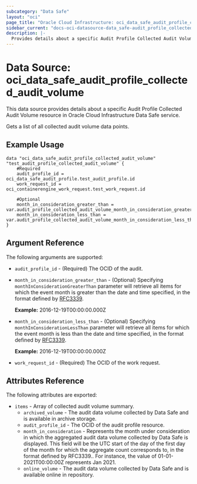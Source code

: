 ```yaml
---
subcategory: "Data Safe"
layout: "oci"
page_title: "Oracle Cloud Infrastructure: oci_data_safe_audit_profile_collected_audit_volume"
sidebar_current: "docs-oci-datasource-data_safe-audit_profile_collected_audit_volume"
description: |-
  Provides details about a specific Audit Profile Collected Audit Volume in Oracle Cloud Infrastructure Data Safe service
---
```


# Data Source: oci_data_safe_audit_profile_collected_audit_volume
This data source provides details about a specific Audit Profile Collected Audit Volume resource in Oracle Cloud Infrastructure Data Safe service.

Gets a list of all collected audit volume data points.

## Example Usage

```hcl
data "oci_data_safe_audit_profile_collected_audit_volume" "test_audit_profile_collected_audit_volume" {
	#Required
	audit_profile_id = oci_data_safe_audit_profile.test_audit_profile.id
	work_request_id = oci_containerengine_work_request.test_work_request.id

	#Optional
	month_in_consideration_greater_than = var.audit_profile_collected_audit_volume_month_in_consideration_greater_than
	month_in_consideration_less_than = var.audit_profile_collected_audit_volume_month_in_consideration_less_than
}
```

## Argument Reference

The following arguments are supported:

* `audit_profile_id` - (Required) The OCID of the audit.
* `month_in_consideration_greater_than` - (Optional) Specifying `monthInConsiderationGreaterThan` parameter will retrieve all items for which the event month is greater than the date and time specified, in the format defined by [RFC3339](https://tools.ietf.org/html/rfc3339).

	**Example:** 2016-12-19T00:00:00.000Z 
* `month_in_consideration_less_than` - (Optional) Specifying `monthInConsiderationLessThan` parameter will retrieve all items for which the event month is less than the date and time specified, in the format defined by [RFC3339](https://tools.ietf.org/html/rfc3339).

	**Example:** 2016-12-19T00:00:00.000Z 
* `work_request_id` - (Required) The OCID of the work request.


## Attributes Reference

The following attributes are exported:

* `items` - Array of collected audit volume summary.
	* `archived_volume` - The audit data volume collected by Data Safe and is available in archive storage.
	* `audit_profile_id` - The OCID of the audit profile resource.
	* `month_in_consideration` - Represents the month under consideration in which the aggregated audit data volume collected by Data Safe is displayed. This field will be the UTC start of the day of the first day of the month for which the aggregate count corresponds to, in the format defined by RFC3339.. For instance, the value of 01-01-2021T00:00:00Z represents Jan 2021. 
	* `online_volume` - The audit data volume collected by Data Safe and is available online in repository.

